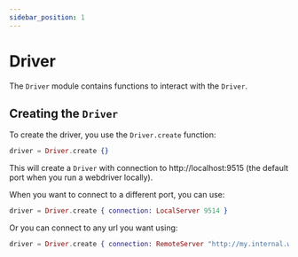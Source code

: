 ```yaml
---
sidebar_position: 1
---
```


# Driver

The `Driver` module contains functions to interact with the `Driver`.

## Creating the `Driver`

To create the driver, you use the `Driver.create` function:

```elixir
driver = Driver.create {}
```

This will create a `Driver` with connection to http://localhost:9515 (the default port when you run a webdriver locally).

When you want to connect to a different port, you can use:

```elixir
driver = Driver.create { connection: LocalServer 9514 }
```

Or you can connect to any url you want using:

```elixir
driver = Driver.create { connection: RemoteServer "http://my.internal.webdriver.com:9515" }
```
